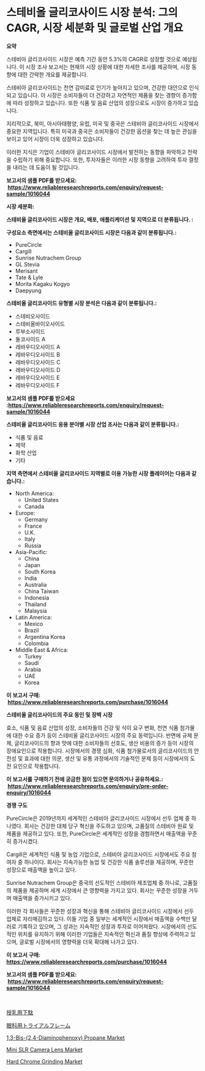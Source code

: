 <p><h1>스테비올 글리코사이드 시장 분석: 그의 CAGR, 시장 세분화 및 글로벌 산업 개요</h1></p><p><strong>요약</strong></p>
<p><p>스테비아 글리코사이드 시장은 예측 기간 동안 5.3%의 CAGR로 성장할 것으로 예상됩니다. 이 시장 조사 보고서는 현재의 시장 상황에 대한 자세한 조사를 제공하며, 시장 동향에 대한 간략한 개요를 제공합니다.</p><p>스테비아 글리코사이드는 천연 감미료로 인기가 높아지고 있으며, 건강한 대안으로 인식되고 있습니다. 이 시장은 소비자들이 더 건강하고 자연적인 제품을 찾는 경향이 증가함에 따라 성장하고 있습니다. 또한 식품 및 음료 산업의 성장으로도 시장이 증가하고 있습니다.</p><p>지리적으로, 북미, 아시아태평양, 유럽, 미국 및 중국은 스테비아 글리코사이드 시장에서 중요한 지역입니다. 특히 미국과 중국은 소비자들이 건강한 옵션을 찾는 데 높은 관심을 보이고 있어 시장이 더욱 성장하고 있습니다.</p><p>이러한 지식은 기업이 스테비아 글리코사이드 시장에서 발전하는 동향을 파악하고 전략을 수립하기 위해 중요합니다. 또한, 투자자들은 이러한 시장 동향을 고려하여 투자 결정을 내리는 데 도움이 될 것입니다.</p></p>
<p><strong>보고서의 샘플 PDF를 받으세요: &nbsp;<a href="https://www.reliableresearchreports.com/enquiry/request-sample/1016044">https://www.reliableresearchreports.com/enquiry/request-sample/1016044</a></strong></p>
<p><strong>시장 세분화:</strong></p>
<p><strong> 스테비올 글리코사이드 시장은 개요, 배포, 애플리케이션 및 지역으로 더 분류됩니다. :</strong></p>
<p><strong>구성요소 측면에서는 스테비올 글리코사이드 시장은 다음과 같이 분류됩니다.:</strong></p>
<p><ul><li>PureCircle</li><li>Cargill</li><li>Sunrise Nutrachem Group</li><li>GL Stevia</li><li>Merisant</li><li>Tate & Lyle</li><li>Morita Kagaku Kogyo</li><li>Daepyung</li></ul></p>
<p><strong> 스테비올 글리코사이드 유형별 시장 분석은 다음과 같이 분류됩니다.:</strong></p>
<p><ul><li>스테비오사이드</li><li>스테비올바이오사이드</li><li>루부소사이드</li><li>둘코사이드 A</li><li>레바우디오사이드 A</li><li>레바우디오사이드 B</li><li>레바우디오사이드 C</li><li>레바우디오사이드 D</li><li>레바우디오사이드 E</li><li>레바우디오사이드 F</li></ul></p>
<p><strong>보고서의 샘플 PDF를 받으세요 :<a href="https://www.reliableresearchreports.com/enquiry/request-sample/1016044">https://www.reliableresearchreports.com/enquiry/request-sample/1016044</a></strong></p>
<p><strong> 스테비올 글리코사이드 응용 분야별 시장 산업 조사는 다음과 같이 분류됩니다.:</strong></p>
<p><ul><li>식품 및 음료</li><li>제약</li><li>화학 산업</li><li>기타</li></ul></p>
<p><strong>지역 측면에서 스테비올 글리코사이드 지역별로 이용 가능한 시장 플레이어는 다음과 같습니다.:</strong></p>
<p><ul>
    <li>
        North America:
        <ul>
            <li>United States</li>
            <li>Canada</li>
        </ul>
    </li>
    <li>
        Europe:
        <ul>
            <li>Germany</li>
            <li>France</li>
            <li>U.K.</li>
            <li>Italy</li>
            <li>Russia</li>
        </ul>
    </li>
    <li>
        Asia-Pacific:
        <ul>
            <li>China</li>
            <li>Japan</li>
            <li>South Korea</li>
            <li>India</li>
            <li>Australia</li>
            <li>China Taiwan</li>
            <li>Indonesia</li>
            <li>Thailand</li>
            <li>Malaysia</li>
        </ul>
    </li>
    <li>
        Latin America:
        <ul>
            <li>Mexico</li>
            <li>Brazil</li>
            <li>Argentina Korea</li>
            <li>Colombia</li>
        </ul>
    </li>
    <li>
        Middle East & Africa:
        <ul>
            <li>Turkey</li>
            <li>Saudi</li>
            <li>Arabia</li>
            <li>UAE</li>
            <li>Korea</li>
        </ul>
    </li>
    </ul></p>
<p><strong>이 보고서 구매: &nbsp;<a href="https://www.reliableresearchreports.com/purchase/1016044">https://www.reliableresearchreports.com/purchase/1016044</a></strong></p>
<p><strong>스테비올 글리코사이드의 주요 동인 및 장벽 시장</strong></p>
<p><p>효소, 식품 및 음료 산업의 성장, 소비자들의 건강 및 식이 요구 변화, 천연 식품 첨가물에 대한 수요 증가 등이 스테비올 글리코사이드 시장의 주요 동력입니다. 반면에 규제 문제, 글리코사이드의 향과 맛에 대한 소비자들의 선호도, 생산 비용의 증가 등이 시장의 장애요인으로 작용합니다. 시장에서의 경쟁 심화, 식품 첨가물로서의 글리코사이드의 안전성 및 효과에 대한 의문, 생산 및 유통 과정에서의 기술적인 문제 등이 시장에서의 도전 요인으로 작용합니다.</p></p>
<p><strong>이 보고서를 구매하기 전에 궁금한 점이 있으면 문의하거나 공유하세요.: &nbsp;<a href="https://www.reliableresearchreports.com/enquiry/pre-order-enquiry/1016044">https://www.reliableresearchreports.com/enquiry/pre-order-enquiry/1016044</a></strong></p>
<p><strong>경쟁 구도</strong></p>
<p><p>PureCircle은 2019년까지 세계적인 스테비아 글리코사이드 시장에서 선두 업체 중 하나였다. 회사는 건강한 대체 당구 혁신을 주도하고 있으며, 고품질의 스테비아 원료 및 제품을 제공하고 있다. 또한, PureCircle은 세계적인 성장을 경험하면서 매출액을 꾸준히 증가시켰다. </p><p>Cargill은 세계적인 식품 및 농업 기업으로, 스테비아 글리코사이드 시장에서도 주요 참여자 중 하나이다. 회사는 지속가능한 농업 및 건강한 식품 솔루션을 제공하며, 꾸준한 성장으로 매출액을 높이고 있다. </p><p>Sunrise Nutrachem Group은 중국의 선도적인 스테비아 제조업체 중 하나로, 고품질의 제품을 제공하며 세계 시장에서 큰 영향력을 가지고 있다. 회사는 꾸준한 성장을 거두며 매출액을 증가시키고 있다. </p><p>이러한 각 회사들은 꾸준한 성장과 혁신을 통해 스테비아 글리코사이드 시장에서 선두 업체로 자리매김하고 있다. 이들 기업 중 일부는 세계적인 시장에서 매출액을 수백만 달러로 기록하고 있으며, 그 성과는 지속적인 성장과 투자로 이어져왔다. 시장에서의 선도적인 위치를 유지하기 위해 이러한 기업들은 지속적인 혁신과 품질 향상에 주력하고 있으며, 글로벌 시장에서의 영향력을 더욱 확대해 나가고 있다.</p></p>
<p><strong>이 보고서 구매: &nbsp; <a href="https://www.reliableresearchreports.com/purchase/1016044">https://www.reliableresearchreports.com/purchase/1016044</a></strong></p>
<p><strong>보고서의 샘플 PDF를 받으세요: &nbsp;<a href="https://www.reliableresearchreports.com/enquiry/request-sample/1016044">https://www.reliableresearchreports.com/enquiry/request-sample/1016044</a></strong><strong></strong></p>
<p>&nbsp;</p>
<p><p><a href="https://github.com/wkuactfdzwizk06/Market-Research-Report-List-1/blob/main/1420857191309.md">授乳用下駄</a></p><p><a href="https://github.com/lrlmopnhwd79300/Market-Research-Report-List-1/blob/main/6876466191310.md">眼科用トライアルフレーム</a></p><p><a href="https://view.publitas.com/reportprime-1/13-bis-24-diaminophenoxy-propane-market-research-report-reveals-the-latest-trends-and-opportunities-of-this-market-for-period-from-2023-2030/">1,3-Bis-(2,4-Diaminophenoxy) Propane Market</a></p><p><a href="https://issuu.com/reportprime-2/docs/mini-slr-camera-lens-market-size-2030.pptx">Mini SLR Camera Lens Market</a></p><p><a href="https://artistic-helicopter-ca9.notion.site/Decoding-the-Hard-Chrome-Grinding-Market-A-Deep-Dive-into-the-Latest-Market-Trends-Market-Segmenta-1b564d636edd4b54ac07565e21c7d97b">Hard Chrome Grinding Market</a></p></p>